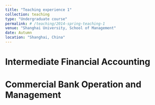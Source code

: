 ```yaml
---
title: "Teaching experience 1"
collection: teaching
type: "Undergraduate course"
permalink: # /teaching/2014-spring-teaching-1
venue: "Shanghai University, School of Management"
date: Autumn
location: "Shanghai, China"
---
```



Intermediate Financial Accounting
======

Commercial Bank Operation and Management
======

